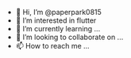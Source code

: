 - 👋 Hi, I’m @paperpark0815
- 👀 I’m interested in flutter
- 🌱 I’m currently learning ...
- 💞️ I’m looking to collaborate on ...
- 📫 How to reach me ...

<!---
paperpark0815/paperpark0815 is a ✨ special ✨ repository because its `README.md` (this file) appears on your GitHub profile.
You can click the Preview link to take a look at your changes.
--->
